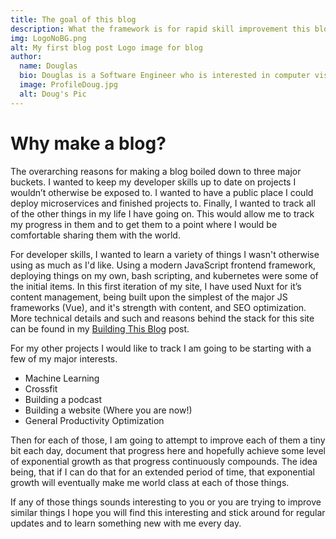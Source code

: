 ```yaml
---
title: The goal of this blog
description: What the framework is for rapid skill improvement this blog is about.
img: LogoNoBG.png
alt: My first blog post Logo image for blog
author:
  name: Douglas
  bio: Douglas is a Software Engineer who is interested in computer vision and our quest for strong AI. He also is constantly looking for ways to push the envelope of his personal mental and physical fitness.
  image: ProfileDoug.jpg
  alt: Doug's Pic
---
```


# Why make a blog?

The overarching reasons for making a blog boiled down to three major buckets. I wanted to keep my developer skills up to date on projects I wouldn’t otherwise be exposed to. I wanted to have a public place I could deploy microservices and finished projects to. Finally, I wanted to track all of the other things in my life I have going on. This would allow me to track my progress in them and to get them to a point where I would be comfortable sharing them with the world.

For developer skills, I wanted to learn a variety of things I wasn't otherwise using as much as I'd like. Using a modern JavaScript frontend framework, deploying things on my own, bash scripting, and kubernetes were some of the initial items. In this first iteration of my site, I have used Nuxt for it’s content management, being built upon the simplest of the major JS frameworks (Vue), and it's strength with content, and SEO optimization. More technical details and such and reasons behind the stack for this site can be found in my [Building This Blog](dailyprogress.dev/blog/BuildingThisBlog) post.

For my other projects I would like to track I am going to be starting with a few of my major interests. 

* Machine Learning
* Crossfit
* Building a podcast
* Building a website (Where you are now!)
* General Productivity Optimization

Then for each of those, I am going to attempt to improve each of them a tiny bit each day, document that progress here and hopefully achieve some level of exponential growth as that progress continuously compounds. The idea being, that if I can do that for an extended period of time, that exponential growth will eventually make me world class at each of those things.

If any of those things sounds interesting to you or you are trying to improve similar things I hope you will find this interesting and stick around for regular updates and to learn something new with me every day.

